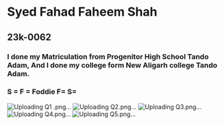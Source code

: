 # Syed Fahad Faheem Shah
## 23k-0062
### I done my Matriculation from Progenitor High School Tando Adam, And I done my college form New Aligarh college Tando Adam.
### S =      F = Foddie F=     S=
![Uploading Q1 .png…]()
![Uploading Q2.png…]()
![Uploading Q3.png…]()
![Uploading Q4.png…]()
![Uploading Q5.png…]()







